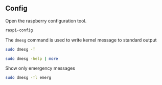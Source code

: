 ## Config

Open the raspberry configuration tool.

```bash
raspi-config
```

The `dmesg` command is used to write kernel message to standard output

```bash
sudo dmesg -T
```

```bash 
sudo dmesg -help | more
```

Show only emergency messages

```bash
sudo dmesg -Tl emerg
```

